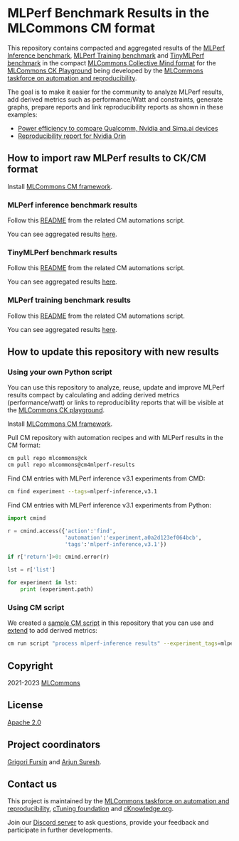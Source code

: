 #  MLPerf Benchmark Results in the MLCommons CM format

This repository contains compacted and aggregated results of the [MLPerf Inference benchmark]( https://github.com/mlcommons/inference ),
[MLPerf Training benchmark]() and [TinyMLPerf benchmark](https://github.com/mlcommons/tiny) 
in the compact [MLCommons Collective Mind format](https://github.com/mlcommons/ck)
for the [MLCommons CK Playground](https://x.cKnowledge.org)
being developed by the [MLCommons taskforce on automation and reproducibility](https://cKnowledge.org/mlcommons-taskforce).

The goal is to make it easier for the community to analyze MLPerf results, 
add derived metrics such as performance/Watt and constraints,
generate graphs, prepare reports and link reproducibility reports as shown in these examples:
* [Power efficiency to compare Qualcomm, Nvidia and Sima.ai devices](https://cKnowledge.org/mlcommons-mlperf-inference-gui-derived-metrics-and-conditions)
* [Reproducibility report for Nvidia Orin](https://access.cknowledge.org/playground/?action=experiments&name=mlperf-inference--v3.0--edge--closed--image-classification--offline&result_uid=3751b230c800434a)

## How to import raw MLPerf results to CK/CM format

Install [MLCommons CM framework](https://github.com/mlcommons/ck/blob/master/docs/installation.md).

### MLPerf inference benchmark results

Follow this [README](https://github.com/mlcommons/ck/blob/master/cm-mlops/script/import-mlperf-inference-to-experiment/README-extra.md) from the related CM automations script.

You can see aggregated results [here](https://access.cknowledge.org/playground/?action=experiments&tags=mlperf-inference,all).

### TinyMLPerf benchmark results

Follow this [README](https://github.com/mlcommons/ck/blob/master/cm-mlops/script/import-mlperf-tiny-to-experiment/README-extra.md) from the related CM automations script.

You can see aggregated results [here](https://access.cknowledge.org/playground/?action=experiments&tags=mlperf-tiny,all).

### MLPerf training benchmark results

Follow this [README](https://github.com/mlcommons/ck/blob/master/cm-mlops/script/import-mlperf-training-to-experiment/README-extra.md) from the related CM automations script.

You can see aggregated results [here](https://access.cknowledge.org/playground/?action=experiments&tags=mlperf-training,all).


## How to update this repository with new results

### Using your own Python script

You can use this repository to analyze, reuse, update and improve MLPerf results
compact
by calculating and adding derived metrics (performance/watt)
or links to reproducibility reports that will be visible at the [MLCommons CK playground](https://access.cknowledge.org/playground/?action=experiments).

Install [MLCommons CM framework](https://github.com/mlcommons/ck/blob/master/docs/installation.md).

Pull CM repository with automation recipes and with MLPerf results in the CM format:
```bash
cm pull repo mlcommons@ck
cm pull repo mlcommons@cm4mlperf-results
```

Find CM entries with MLPerf inference v3.1 experiments from CMD:
```bash
cm find experiment --tags=mlperf-inference,v3.1
```

Find CM entries with MLPerf inference v3.1 experiments from Python:
```python
import cmind

r = cmind.access({'action':'find',
                  'automation':'experiment,a0a2d123ef064bcb',
                  'tags':'mlperf-inference,v3.1'})

if r['return']>0: cmind.error(r)

lst = r['list']

for experiment in lst:
    print (experiment.path)
```

### Using CM script

We created a [sample CM script](script/process-mlperf-inference-results) in this repository 
that you can use and [extend](script/process-mlperf-inference-results/customize.py) to add derived metrics:

```bash
cm run script "process mlperf-inference results" --experiment_tags=mlperf-inference,v3.1
```




## Copyright

2021-2023 [MLCommons](https://mlcommons.org)

## License

[Apache 2.0](LICENSE.md)

## Project coordinators

[Grigori Fursin](https://cKnowledge.org/gfursin) and [Arjun Suresh](https://www.linkedin.com/in/arjunsuresh).

## Contact us

This project is maintained by the [MLCommons taskforce on automation and reproducibility](https://cKnowledge.org/mlcommons-taskforce),
[cTuning foundation](https://cTuning.org) and [cKnowledge.org](https://cKnowledge.org).

Join our [Discord server](https://discord.gg/JjWNWXKxwT) to ask questions, provide your feedback and participate in further developments.
